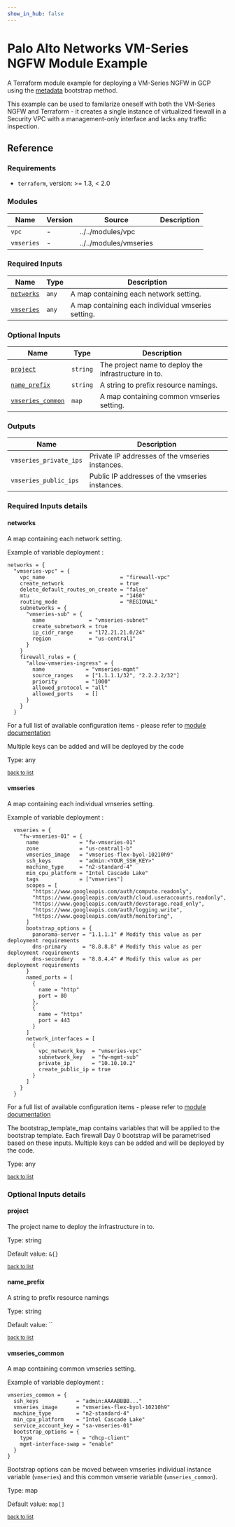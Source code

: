 ```yaml
---
show_in_hub: false
---
```

# Palo Alto Networks VM-Series NGFW Module Example

A Terraform module example for deploying a VM-Series NGFW in GCP using the [metadata](https://docs.paloaltonetworks.com/vm-series/10-2/vm-series-deployment/bootstrap-the-vm-series-firewall/choose-a-bootstrap-method#idf6412176-e973-488e-9d7a-c568fe1e33a9) bootstrap method.

This example can be used to familarize oneself with both the VM-Series NGFW and Terraform - it creates a single instance of virtualized firewall in a Security VPC with a management-only interface and lacks any traffic inspection.

## Reference

### Requirements

- `terraform`, version: >= 1.3, < 2.0



### Modules
Name | Version | Source | Description
--- | --- | --- | ---
`vpc` | - | ../../modules/vpc | 
`vmseries` | - | ../../modules/vmseries | 



### Required Inputs

Name | Type | Description
--- | --- | ---
[`networks`](#networks) | `any` | A map containing each network setting.
[`vmseries`](#vmseries) | `any` | A map containing each individual vmseries setting.

### Optional Inputs

Name | Type | Description
--- | --- | ---
[`project`](#project) | `string` | The project name to deploy the infrastructure in to.
[`name_prefix`](#name_prefix) | `string` | A string to prefix resource namings.
[`vmseries_common`](#vmseries_common) | `map` | A map containing common vmseries setting.

### Outputs

Name |  Description
--- | ---
`vmseries_private_ips` | Private IP addresses of the vmseries instances.
`vmseries_public_ips` | Public IP addresses of the vmseries instances.

### Required Inputs details

#### networks

A map containing each network setting.

Example of variable deployment :

```
networks = {
  "vmseries-vpc" = {
    vpc_name                        = "firewall-vpc"
    create_network                  = true
    delete_default_routes_on_create = "false"
    mtu                             = "1460"
    routing_mode                    = "REGIONAL"
    subnetworks = {
      "vmseries-sub" = {
        name              = "vmseries-subnet"
        create_subnetwork = true
        ip_cidr_range     = "172.21.21.0/24"
        region            = "us-central1"
      }
    }
    firewall_rules = {
      "allow-vmseries-ingress" = {
        name             = "vmseries-mgmt"
        source_ranges    = ["1.1.1.1/32", "2.2.2.2/32"]
        priority         = "1000"
        allowed_protocol = "all"
        allowed_ports    = []
      }
    }
  }
```

For a full list of available configuration items - please refer to [module documentation](https://github.com/PaloAltoNetworks/terraform-google-swfw-modules/tree/main/modules/vpc#input_networks)

Multiple keys can be added and will be deployed by the code


Type: any

<sup>[back to list](#modules-required-inputs)</sup>

#### vmseries

A map containing each individual vmseries setting.

Example of variable deployment :

```
  vmseries = {
    "fw-vmseries-01" = {
      name             = "fw-vmseries-01"
      zone             = "us-central1-b"
      vmseries_image   = "vmseries-flex-byol-10210h9"
      ssh_keys         = "admin:<YOUR_SSH_KEY>"
      machine_type     = "n2-standard-4"
      min_cpu_platform = "Intel Cascade Lake"
      tags             = ["vmseries"]
      scopes = [
        "https://www.googleapis.com/auth/compute.readonly",
        "https://www.googleapis.com/auth/cloud.useraccounts.readonly",
        "https://www.googleapis.com/auth/devstorage.read_only",
        "https://www.googleapis.com/auth/logging.write",
        "https://www.googleapis.com/auth/monitoring",
      ]
      bootstrap_options = {
        panorama-server = "1.1.1.1" # Modify this value as per deployment requirements
        dns-primary     = "8.8.8.8" # Modify this value as per deployment requirements
        dns-secondary   = "8.8.4.4" # Modify this value as per deployment requirements
      }
      named_ports = [
        {
          name = "http"
          port = 80
        },
        {
          name = "https"
          port = 443
        }
      ]
      network_interfaces = [
        {
          vpc_network_key  = "vmseries-vpc"
          subnetwork_key   = "fw-mgmt-sub"
          private_ip       = "10.10.10.2"
          create_public_ip = true
        }
      ]
    }
  }
```
For a full list of available configuration items - please refer to [module documentation](https://github.com/PaloAltoNetworks/terraform-google-swfw-modules/tree/main/modules/vmseries#inputs)

The bootstrap_template_map contains variables that will be applied to the bootstrap template. Each firewall Day 0 bootstrap will be parametrised based on these inputs.
Multiple keys can be added and will be deployed by the code.



Type: any

<sup>[back to list](#modules-required-inputs)</sup>

### Optional Inputs details

#### project

The project name to deploy the infrastructure in to.

Type: string

Default value: `&{}`

<sup>[back to list](#modules-optional-inputs)</sup>

#### name_prefix

A string to prefix resource namings

Type: string

Default value: ``

<sup>[back to list](#modules-optional-inputs)</sup>

#### vmseries_common

A map containing common vmseries setting.

Example of variable deployment :

```
vmseries_common = {
  ssh_keys            = "admin:AAAABBBB..."
  vmseries_image      = "vmseries-flex-byol-10210h9"
  machine_type        = "n2-standard-4"
  min_cpu_platform    = "Intel Cascade Lake"
  service_account_key = "sa-vmseries-01"
  bootstrap_options = {
    type                = "dhcp-client"
    mgmt-interface-swap = "enable"
  }
}
``` 

Bootstrap options can be moved between vmseries individual instance variable (`vmseries`) and this common vmserie variable (`vmseries_common`).


Type: map

Default value: `map[]`

<sup>[back to list](#modules-optional-inputs)</sup>
